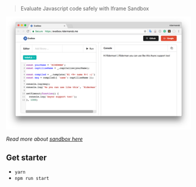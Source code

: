 > Evaluate Javascript code safely with Iframe Sandbox

![Demo](demo.png)

*Read more about [sandbox here][1]*

## Get starter

 - `yarn`
 - `npm run start`

[1]: https://www.html5rocks.com/en/tutorials/security/sandboxed-iframes/
